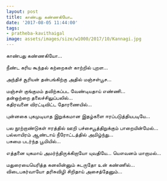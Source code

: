 ```yaml
---
layout: post
title: காண்பது கண்ணகியோ…
date: '2017-08-05 11:44:00'
tags:
- pratheba-kavithaigal
image: assets/images/size/w1000/2017/10/Kannagi.jpg
---
```


காண்பது கண்ணகியோ…

நீண்ட கரிய கூந்தல் கற்றைகள் காற்றில் புறள…  

அந்திச் சூரியன் தன்பங்கிற்கு அதில் மஞ்சள்பூச…  

மஞ்சள் குங்குமம் தவிற்கப்பட வேண்டியதாய் எண்ணி…  
தன்ஒற்றை தலைச்சிலுப்பலில்…  
கதிரவனை விரட்டிவிட்ட தோரணையில்…  

புன்னகை புகமுடியாத இறுக்கமான இதழ்களை ஈரப்படுத்தியபடியே…  

பல நூற்றாண்டுகள் ஈரத்தில் ஊறி பச்சைபூத்திறுக்கும் பாறையின்மேல்…  
பல்லாயிரம் ஆண்டாய் நீரோட்டத்தில் அமிழ்ந்து…  
பசுமை படர்ந்த பூமியில்…  

எத்தனை யுகமாய் அமர்ந்திருக்கிறாயோ யுவதியே… யௌவனம் மாறாமல்…  

மதுரையையெரித்த கனலின்னும் சுடருதோ உன் கண்ணில்…  
விடைபகர்வாயோ தரிசுவிழி சிறிதாய் அசைத்தேனும்…